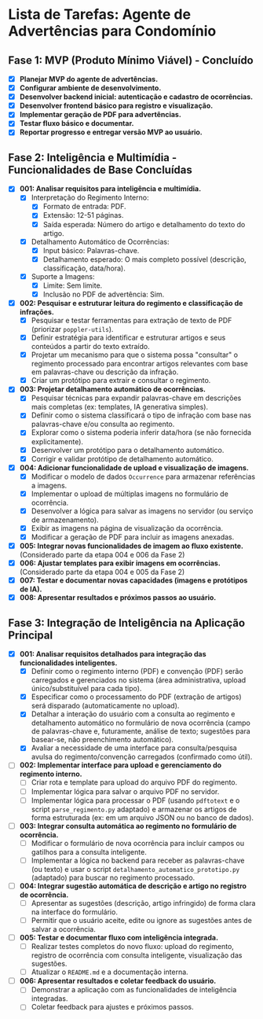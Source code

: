# Lista de Tarefas: Agente de Advertências para Condomínio

## Fase 1: MVP (Produto Mínimo Viável) - Concluído

- [X] **Planejar MVP do agente de advertências.**
- [X] **Configurar ambiente de desenvolvimento.**
- [X] **Desenvolver backend inicial: autenticação e cadastro de ocorrências.**
- [X] **Desenvolver frontend básico para registro e visualização.**
- [X] **Implementar geração de PDF para advertências.**
- [X] **Testar fluxo básico e documentar.**
- [X] **Reportar progresso e entregar versão MVP ao usuário.**

## Fase 2: Inteligência e Multimídia - Funcionalidades de Base Concluídas

- [X] **001: Analisar requisitos para inteligência e multimídia.**
    - [X] Interpretação do Regimento Interno:
        - [X] Formato de entrada: PDF.
        - [X] Extensão: 12-51 páginas.
        - [X] Saída esperada: Número do artigo e detalhamento do texto do artigo.
    - [X] Detalhamento Automático de Ocorrências:
        - [X] Input básico: Palavras-chave.
        - [X] Detalhamento esperado: O mais completo possível (descrição, classificação, data/hora).
    - [X] Suporte a Imagens:
        - [X] Limite: Sem limite.
        - [X] Inclusão no PDF de advertência: Sim.
- [X] **002: Pesquisar e estruturar leitura do regimento e classificação de infrações.**
    - [X] Pesquisar e testar ferramentas para extração de texto de PDF (priorizar `poppler-utils`).
    - [X] Definir estratégia para identificar e estruturar artigos e seus conteúdos a partir do texto extraído.
    - [X] Projetar um mecanismo para que o sistema possa "consultar" o regimento processado para encontrar artigos relevantes com base em palavras-chave ou descrição da infração.
    - [X] Criar um protótipo para extrair e consultar o regimento.
- [X] **003: Projetar detalhamento automático de ocorrências.**
    - [X] Pesquisar técnicas para expandir palavras-chave em descrições mais completas (ex: templates, IA generativa simples).
    - [X] Definir como o sistema classificará o tipo de infração com base nas palavras-chave e/ou consulta ao regimento.
    - [X] Explorar como o sistema poderia inferir data/hora (se não fornecida explicitamente).
    - [X] Desenvolver um protótipo para o detalhamento automático.
    - [X] Corrigir e validar protótipo de detalhamento automático.
- [X] **004: Adicionar funcionalidade de upload e visualização de imagens.**
    - [X] Modificar o modelo de dados `Occurrence` para armazenar referências a imagens.
    - [X] Implementar o upload de múltiplas imagens no formulário de ocorrência.
    - [X] Desenvolver a lógica para salvar as imagens no servidor (ou serviço de armazenamento).
    - [X] Exibir as imagens na página de visualização da ocorrência.
    - [X] Modificar a geração de PDF para incluir as imagens anexadas.
- [X] **005: Integrar novas funcionalidades de imagem ao fluxo existente.** (Considerado parte da etapa 004 e 006 da Fase 2)
- [X] **006: Ajustar templates para exibir imagens em ocorrências.** (Considerado parte da etapa 004 e 005 da Fase 2)
- [X] **007: Testar e documentar novas capacidades (imagens e protótipos de IA).**
- [X] **008: Apresentar resultados e próximos passos ao usuário.**

## Fase 3: Integração de Inteligência na Aplicação Principal

- [X] **001: Analisar requisitos detalhados para integração das funcionalidades inteligentes.**
    - [X] Definir como o regimento interno (PDF) e convenção (PDF) serão carregados e gerenciados no sistema (área administrativa, upload único/substituível para cada tipo).
    - [X] Especificar como o processamento do PDF (extração de artigos) será disparado (automaticamente no upload).
    - [X] Detalhar a interação do usuário com a consulta ao regimento e detalhamento automático no formulário de nova ocorrência (campo de palavras-chave e, futuramente, análise de texto; sugestões para basear-se, não preenchimento automático).
    - [X] Avaliar a necessidade de uma interface para consulta/pesquisa avulsa do regimento/convenção carregados (confirmado como útil).
- [ ] **002: Implementar interface para upload e gerenciamento do regimento interno.**
    - [ ] Criar rota e template para upload do arquivo PDF do regimento.
    - [ ] Implementar lógica para salvar o arquivo PDF no servidor.
    - [ ] Implementar lógica para processar o PDF (usando `pdftotext` e o script `parse_regimento.py` adaptado) e armazenar os artigos de forma estruturada (ex: em um arquivo JSON ou no banco de dados).
- [ ] **003: Integrar consulta automática ao regimento no formulário de ocorrência.**
    - [ ] Modificar o formulário de nova ocorrência para incluir campos ou gatilhos para a consulta inteligente.
    - [ ] Implementar a lógica no backend para receber as palavras-chave (ou texto) e usar o script `detalhamento_automatico_prototipo.py` (adaptado) para buscar no regimento processado.
- [ ] **004: Integrar sugestão automática de descrição e artigo no registro de ocorrência.**
    - [ ] Apresentar as sugestões (descrição, artigo infringido) de forma clara na interface do formulário.
    - [ ] Permitir que o usuário aceite, edite ou ignore as sugestões antes de salvar a ocorrência.
- [ ] **005: Testar e documentar fluxo com inteligência integrada.**
    - [ ] Realizar testes completos do novo fluxo: upload do regimento, registro de ocorrência com consulta inteligente, visualização das sugestões.
    - [ ] Atualizar o `README.md` e a documentação interna.
- [ ] **006: Apresentar resultados e coletar feedback do usuário.**
    - [ ] Demonstrar a aplicação com as funcionalidades de inteligência integradas.
    - [ ] Coletar feedback para ajustes e próximos passos.
